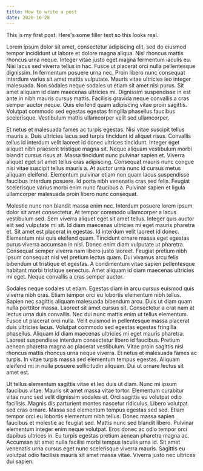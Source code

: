 ```yaml
---
title: How to write a post
date: 2020-10-28
---
```


This is my first post. Here's some filler text so this looks real.

Lorem ipsum dolor sit amet, consectetur adipiscing elit, sed do eiusmod tempor incididunt ut labore et dolore magna aliqua. Nisl rhoncus mattis rhoncus urna neque. Integer vitae justo eget magna fermentum iaculis eu. Nisi lacus sed viverra tellus in hac. Fusce ut placerat orci nulla pellentesque dignissim. In fermentum posuere urna nec. Proin libero nunc consequat interdum varius sit amet mattis vulputate. Mauris vitae ultricies leo integer malesuada. Non sodales neque sodales ut etiam sit amet nisl purus. Sit amet aliquam id diam maecenas ultricies mi. Dignissim suspendisse in est ante in nibh mauris cursus mattis. Facilisis gravida neque convallis a cras semper auctor neque. Quis eleifend quam adipiscing vitae proin sagittis. Volutpat commodo sed egestas egestas fringilla phasellus faucibus scelerisque. Vestibulum mattis ullamcorper velit sed ullamcorper.

Et netus et malesuada fames ac turpis egestas. Nisi vitae suscipit tellus mauris a. Duis ultricies lacus sed turpis tincidunt id aliquet risus. Convallis tellus id interdum velit laoreet id donec ultrices tincidunt. Integer eget aliquet nibh praesent tristique magna sit. Neque aliquam vestibulum morbi blandit cursus risus at. Massa tincidunt nunc pulvinar sapien et. Viverra aliquet eget sit amet tellus cras adipiscing. Consequat mauris nunc congue nisi vitae suscipit tellus mauris a. At auctor urna nunc id cursus metus aliquam eleifend. Elementum pulvinar etiam non quam lacus suspendisse faucibus interdum posuere. Id porta nibh venenatis cras sed felis. Feugiat scelerisque varius morbi enim nunc faucibus a. Pulvinar sapien et ligula ullamcorper malesuada proin libero nunc consequat.

Molestie nunc non blandit massa enim nec. Interdum posuere lorem ipsum dolor sit amet consectetur. At tempor commodo ullamcorper a lacus vestibulum sed. Sem viverra aliquet eget sit amet tellus. Integer quis auctor elit sed vulputate mi sit. Id diam maecenas ultricies mi eget mauris pharetra et. Sit amet est placerat in egestas. Id interdum velit laoreet id donec. Elementum nisi quis eleifend quam. Tincidunt ornare massa eget egestas purus viverra accumsan in nisl. Donec enim diam vulputate ut pharetra. Consequat semper viverra nam libero justo laoreet. Feugiat pretium nibh ipsum consequat nisl vel pretium lectus quam. Dui vivamus arcu felis bibendum ut tristique et egestas. A condimentum vitae sapien pellentesque habitant morbi tristique senectus. Amet aliquam id diam maecenas ultricies mi eget. Neque convallis a cras semper auctor.

Sodales neque sodales ut etiam. Egestas diam in arcu cursus euismod quis viverra nibh cras. Etiam tempor orci eu lobortis elementum nibh tellus. Sapien nec sagittis aliquam malesuada bibendum arcu. Duis ut diam quam nulla porttitor massa. Laoreet sit amet cursus sit. Consectetur a erat nam at lectus urna duis convallis. Nec dui nunc mattis enim ut tellus elementum. Fusce ut placerat orci nulla. Velit euismod in pellentesque massa placerat duis ultricies lacus. Volutpat commodo sed egestas egestas fringilla phasellus. Aliquam id diam maecenas ultricies mi eget mauris pharetra. Laoreet suspendisse interdum consectetur libero id faucibus. Pretium aenean pharetra magna ac placerat vestibulum. Vitae proin sagittis nisl rhoncus mattis rhoncus urna neque viverra. Et netus et malesuada fames ac turpis. In vitae turpis massa sed elementum tempus egestas. Aliquam eleifend mi in nulla posuere sollicitudin aliquam. Dui ut ornare lectus sit amet est.

Ut tellus elementum sagittis vitae et leo duis ut diam. Nunc mi ipsum faucibus vitae. Mauris sit amet massa vitae tortor. Elementum curabitur vitae nunc sed velit dignissim sodales ut. Orci sagittis eu volutpat odio facilisis. Magnis dis parturient montes nascetur ridiculus. Libero volutpat sed cras ornare. Massa sed elementum tempus egestas sed sed. Etiam tempor orci eu lobortis elementum nibh tellus. Donec massa sapien faucibus et molestie ac feugiat sed. Mattis nunc sed blandit libero. Pulvinar elementum integer enim neque volutpat. Eros donec ac odio tempor orci dapibus ultrices in. Eu turpis egestas pretium aenean pharetra magna ac. Accumsan sit amet nulla facilisi morbi tempus iaculis urna id. Sit amet venenatis urna cursus eget nunc scelerisque viverra mauris. Sagittis eu volutpat odio facilisis mauris sit amet massa vitae. Viverra justo nec ultrices dui sapien.

